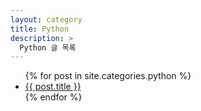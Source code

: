 ```yaml
---
layout: category
title: Python
description: >
  Python 글 목록
---
```


<ul>
  {% for post in site.categories.python %}
    <li><a href="{{ post.url }}">{{ post.title }}</a></li>
  {% endfor %}
</ul>

